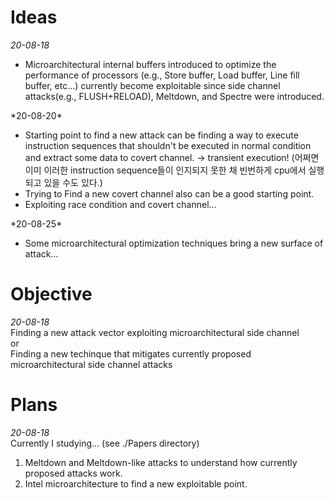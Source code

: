 # Ideas    
*20-08-18*    
<ul>
 <li>Microarchitectural internal buffers introduced to optimize the performance of processors (e.g., Store buffer, Load buffer, Line fill buffer, etc...)
 currently become exploitable since side channel attacks(e.g., FLUSH+RELOAD), Meltdown, and Spectre were introduced.</li>    
</ul>    
*20-08-20*     
<ul>
 <li>Starting point to find a new attack can be finding a way to execute instruction sequences    
 that shouldn't be executed in normal condition and extract some data to covert channel. -> transient execution!    
 (어쩌면 이미 이러한 instruction sequence들이 인지되지 못한 채 빈번하게 cpu에서 실행되고 있을 수도 있다.)</li>    
 <li>Trying to Find a new covert channel also can be a good starting point.</li>    
 <li>Exploiting race condition and covert channel...</li>    
</ul>    
*20-08-25*    
<ul>
 <li>Some microarchitectural optimization techniques bring a new surface of attack...</li>
</ul>

# Objective  
*20-08-18*    
Finding a new attack vector exploiting microarchitectural side channel    
or    
Finding a new techinque that mitigates currently proposed microarchitectural side channel attacks    

# Plans
*20-08-18*    
Currently I studying... (see ./Papers directory)    
<ol>
  <li>Meltdown and Meltdown-like attacks to understand how currently proposed attacks work.</li>    
  <li>Intel microarchitecture to find a new exploitable point.</li>
</ol>

